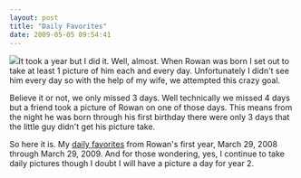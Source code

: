 ```yaml
---
layout: post
title: "Daily Favorites"
date: 2009-05-05 09:54:41
---
```

[![](http://photos.thecave.com/photos/324670674_369P3-Th.jpg)](http://photos.thecave.com/gallery/5317023_zNjct/1/324670674_369P3)It took a year but I did it. Well, almost. When Rowan was born I set out to take at least 1 picture of him each and every day. Unfortunately I didn't see him every day so with the help of my wife, we attempted this crazy goal.

Believe it or not, we only missed 3 days. Well technically we missed 4 days but a friend took a picture of Rowan on one of those days. This means from the night he was born through his first birthday there were only 3 days that the little guy didn't get his picture take.

So here it is. My [daily favorites](http://photos.thecave.com/gallery/5317023_zNjct/1/324670674_369P3) from Rowan's first year, March 29, 2008 through March 29, 2009. And for those wondering, yes, I continue to take daily pictures though I doubt I will have a picture a day for year 2.
